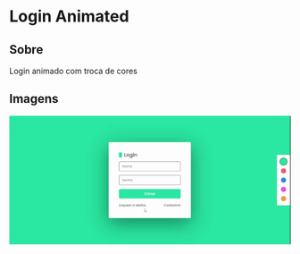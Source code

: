 # Login Animated

## Sobre
Login animado com troca de cores

## Imagens
![página](login-animated.gif)